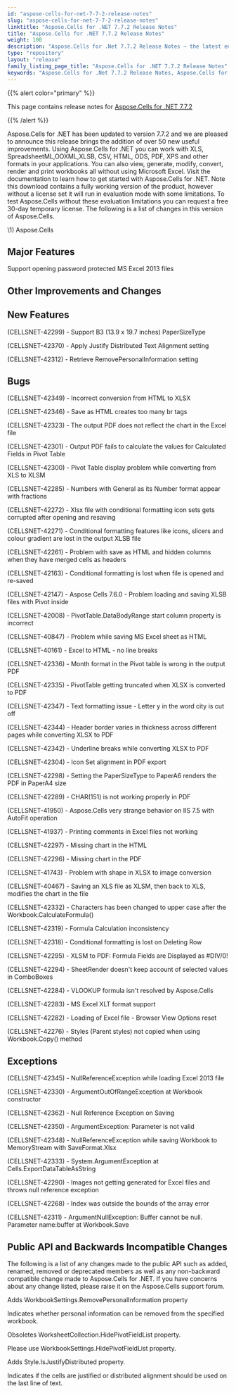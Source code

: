 ```yaml
---
id: "aspose-cells-for-net-7-7-2-release-notes"
slug: "aspose-cells-for-net-7-7-2-release-notes"
linktitle: "Aspose.Cells for .NET 7.7.2 Release Notes"
title: "Aspose.Cells for .NET 7.7.2 Release Notes"
weight: 100
description: "Aspose.Cells for .Net 7.7.2 Release Notes – the latest enhancements, new features, and fixes."
type: "repository"
layout: "release"
family_listing_page_title: "Aspose.Cells for .NET 7.7.2 Release Notes"
keywords: "Aspose.Cells for .Net 7.7.2 Release Notes, Aspose.Cells for .Net 7.7.2 updates and fixes"
---
```


{{% alert color="primary" %}} 

This page contains release notes for [Aspose.Cells for .NET 7.7.2](https://releases.aspose.com/cells/net/new-releases/aspose.cells-for-.net-7.7.2/)

{{% /alert %}} 

Aspose.Cells for .NET has been updated to version 7.7.2 and we are pleased to announce this release brings the addition of over 50 new useful improvements. 
Using Aspose.Cells for .NET you can work with XLS, SpreadsheetML,OOXML,XLSB, CSV, HTML, ODS, PDF, XPS and other formats in your applications. You can also view, generate, modify, convert, render and print workbooks all without using Microsoft Excel.
Visit the documentation to learn how to get started with Aspose.Cells for .NET.
Note this download contains a fully working version of the product, however without a license set it will run in evaluation mode with some limitations. To test Aspose.Cells without these evaluation limitations you can request a free 30-day temporary license.
The following is a list of changes in this version of Aspose.Cells.

\1) Aspose.Cells 


## **Major Features**


Support opening password protected MS Excel 2013 files 


## **Other Improvements and Changes**

## **New Features**


(CELLSNET-42299) - Support B3 (13.9 x 19.7 inches) PaperSizeType 

(CELLSNET-42370) - Apply Justify Distributed Text Alignment setting 

(CELLSNET-42312) - Retrieve RemovePersonalInformation setting 


## **Bugs**


(CELLSNET-42349) - Incorrect conversion from HTML to XLSX 

(CELLSNET-42346) - Save as HTML creates too many br tags 

(CELLSNET-42323) - The output PDF does not reflect the chart in the Excel file 

(CELLSNET-42301) - Output PDF fails to calculate the values for Calculated Fields in Pivot Table 

(CELLSNET-42300) - Pivot Table display problem while converting from XLS to XLSM 

(CELLSNET-42285) - Numbers with General as its Number format appear with fractions 

(CELLSNET-42272) - Xlsx file with conditional formatting icon sets gets corrupted after opening and resaving 

(CELLSNET-42271) - Conditional formatting features like icons, slicers and colour gradient are lost in the output XLSB file 

(CELLSNET-42261) - Problem with save as HTML and hidden columns when they have merged cells as headers 

(CELLSNET-42163) - Conditional formatting is lost when file is opened and re-saved 

(CELLSNET-42147) - Aspose Cells 7.6.0 - Problem loading and saving XLSB files with Pivot inside 

(CELLSNET-42008) - PivotTable.DataBodyRange start column property is incorrect 

(CELLSNET-40847) - Problem while saving MS Excel sheet as HTML 

(CELLSNET-40161) - Excel to HTML - no line breaks 

(CELLSNET-42336) - Month format in the Pivot table is wrong in the output PDF 

(CELLSNET-42335) - PivotTable getting truncated when XLSX is converted to PDF 

(CELLSNET-42347) - Text formatting issue - Letter y in the word city is cut off 

(CELLSNET-42344) - Header border varies in thickness across different pages while converting XLSX to PDF 

(CELLSNET-42342) - Underline breaks while converting XLSX to PDF 

(CELLSNET-42304) - Icon Set alignment in PDF export 

(CELLSNET-42298) - Setting the PaperSizeType to PaperA6 renders the PDF in PaperA4 size 

(CELLSNET-42289) - CHAR(151) is not working properly in PDF 

(CELLSNET-41950) - Aspose.Cells very strange behavior on IIS 7.5 with AutoFit operation 

(CELLSNET-41937) - Printing comments in Excel files not working 

(CELLSNET-42297) - Missing chart in the HTML 

(CELLSNET-42296) - Missing chart in the PDF 

(CELLSNET-41743) - Problem with shape in XLSX to image conversion 

(CELLSNET-40467) - Saving an XLS file as XLSM, then back to XLS, modifies the chart in the file 

(CELLSNET-42332) - Characters has been changed to upper case after the Workbook.CalculateFormula() 

(CELLSNET-42319) - Formula Calculation inconsistency 

(CELLSNET-42318) - Conditional formatting is lost on Deleting Row 

(CELLSNET-42295) - XLSM to PDF: Formula Fields are Displayed as #DIV/0! 

(CELLSNET-42294) - SheetRender doesn't keep account of selected values in ComboBoxes 

(CELLSNET-42284) - VLOOKUP formula isn't resolved by Aspose.Cells 

(CELLSNET-42283) - MS Excel XLT format support 

(CELLSNET-42282) - Loading of Excel file - Browser View Options reset 

(CELLSNET-42276) - Styles (Parent styles) not copied when using Workbook.Copy() method 


## **Exceptions**


(CELLSNET-42345) - NullReferenceException while loading Excel 2013 file 

(CELLSNET-42330) - ArgumentOutOfRangeException at Workbook constructor 

(CELLSNET-42362) - Null Reference Exception on Saving 

(CELLSNET-42350) - ArgumentException: Parameter is not valid 

(CELLSNET-42348) - NullReferenceException while saving Workbook to MemoryStream with SaveFormat.Xlsx 

(CELLSNET-42333) - System.ArgumentException at Cells.ExportDataTableAsString 

(CELLSNET-42290) - Images not getting generated for Excel files and throws null reference exception 

(CELLSNET-42268) - Index was outside the bounds of the array error 

(CELLSNET-42311) - ArgumentNullException: Buffer cannot be null. Parameter name:buffer at Workbook.Save 




## **Public API and Backwards Incompatible Changes**


The following is a list of any changes made to the public API such as added, renamed, removed or deprecated members as well as any non-backward compatible change made to Aspose.Cells for .NET. If you have concerns about any change listed, please raise it on the Aspose.Cells support forum. 



Adds WorkbookSettings.RemovePersonalInformation property 

Indicates whether personal information can be removed from the specified workbook. 



Obsoletes WorksheetCollection.HidePivotFieldList property. 

Please use WorkbookSettings.HidePivotFieldList property. 



Adds Style.IsJustifyDistributed property. 

Indicates if the cells are justified or distributed alignment should be used on the last line of text. 


